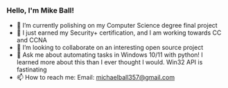 ### Hello, I'm Mike Ball!

- 🔭 I’m currently polishing on my Computer Science degree final project
- 🌱 I just earned my Security+ certification, and I am working towards CC and CCNA
- 👯 I’m looking to collaborate on an interesting open source project
- 💬 Ask me about automating tasks in Windows 10/11 with python! I learned more about this than I ever thought I would. Win32 API is fastinating
- 📫 How to reach me: Email: michaelball357@gmail.com


